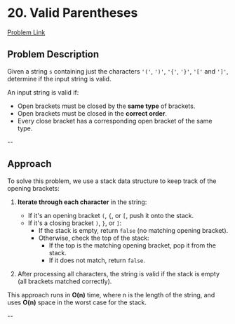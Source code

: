 # 20. Valid Parentheses

[Problem Link](https://leetcode.com/problems/valid-parentheses/)

## Problem Description

Given a string `s` containing just the characters `'('`, `')'`, `'{'`, `'}'`, `'['` and `']'`, determine if the input string is valid.

An input string is valid if:

- Open brackets must be closed by the **same type** of brackets.
- Open brackets must be closed in the **correct order**.
- Every close bracket has a corresponding open bracket of the same type.

--

## Approach

To solve this problem, we use a stack data structure to keep track of the opening brackets:

1. **Iterate through each character** in the string:
   - If it's an opening bracket `(`, `{`, or `[`, push it onto the stack.
   - If it's a closing bracket `)`, `}`, or `]`:
     - If the stack is empty, return `false` (no matching opening bracket).
     - Otherwise, check the top of the stack:
       - If the top is the matching opening bracket, pop it from the stack.
       - If it does not match, return `false`.

2. After processing all characters, the string is valid if the stack is empty (all brackets matched correctly).

This approach runs in **O(n)** time, where n is the length of the string, and uses **O(n)** space in the worst case for the stack.

--
